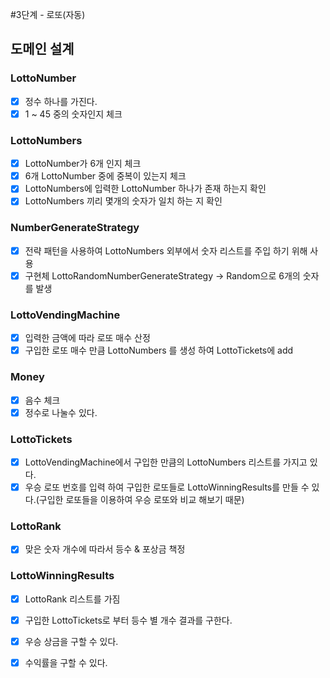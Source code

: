 #3단계 - 로또(자동)

## 도메인 설계
### LottoNumber
- [x] 정수 하나를 가진다.
- [x] 1 ~ 45 중의 숫자인지 체크

### LottoNumbers
- [x] LottoNumber가 6개 인지 체크
- [x] 6개 LottoNumber 중에 중복이 있는지 체크
- [x] LottoNumbers에 입력한 LottoNumber 하나가 존재 하는지 확인
- [x] LottoNumbers 끼리 몇개의 숫자가 일치 하는 지 확인

### NumberGenerateStrategy
- [x] 전략 패턴을 사용하여 LottoNumbers 외부에서 숫자 리스트를 주입 하기 위해 사용
- [x] 구현체 LottoRandomNumberGenerateStrategy -> Random으로 6개의 숫자를 발생

### LottoVendingMachine
- [x] 입력한 금액에 따라 로또 매수 산정
- [x] 구입한 로또 매수 만큼 LottoNumbers 를 생성 하여 LottoTickets에 add

### Money
- [x] 음수 체크
- [x] 정수로 나눌수 있다.

### LottoTickets
- [x] LottoVendingMachine에서 구입한 만큼의 LottoNumbers 리스트를 가지고 있다.
- [x] 우승 로또 번호를 입력 하여 구입한 로또들로 LottoWinningResults를 만들 수 있다.(구입한 로또들을 이용하여 우승 로또와 비교 해보기 때문)

### LottoRank
- [x] 맞은 숫자 개수에 따라서 등수 & 포상금 책정

### LottoWinningResults
- [x] LottoRank 리스트를 가짐
- [x] 구입한 LottoTickets로 부터 등수 별 개수 결과를 구한다.
- [x] 우승 상금을 구할 수 있다.
- [x] 수익률을 구할 수 있다.


